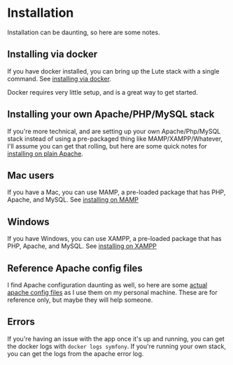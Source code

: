 # Installation

Installation can be daunting, so here are some notes.

## Installing via docker

If you have docker installed, you can bring up the Lute stack with a single command.  See [installing via docker](./install_docker.md).

Docker requires very little setup, and is a great way to get started.

## Installing your own Apache/PHP/MySQL stack

If you're more technical, and are setting up your own Apache/Php/MySQL stack instead of using a pre-packaged thing like MAMP/XAMPP/Whatever, I'll assume you can get that rolling, but here are some quick notes for [installing on plain Apache](./install_apache.md).
## Mac users
If you have a Mac, you can use MAMP, a pre-loaded package that has PHP, Apache, and MySQL.  See [installing on MAMP](./install_mamp.md)
## Windows
If you have Windows, you can use XAMPP, a pre-loaded package that has PHP, Apache, and MySQL.  See [installing on XAMPP](./install_xampp.md)
## Reference Apache config files

I find Apache configuration daunting as well, so here are some [actual apache config files](./sample_apache_config_files/README.md) as I use them on my personal machine.  These are for reference only, but maybe they will help someone.

## Errors

If you're having an issue with the app once it's up and running, you can get the docker logs with `docker logs symfony`.  If you're running your own stack, you can get the logs from the apache error log.